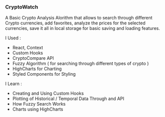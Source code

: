 ### CryptoWatch

A Basic Crypto Analysis Alorithm that allows to search through different Crypto currencies, add favorites, analyze the prices for the selected currencies, save it all in local storage for basic saving and loading features.

I Used :
 - React, Context
 - Custom Hooks
 - CryptoCompare API
 - Fuzzy Algorithm ( for searching through different types of crypto )
 - HighCharts for Charting
 - Styled Components for Styling


I Learn : 
  - Creating and Using Custom Hooks
  - Plotting of Historical / Temporal Data Through and API
  - How Fuzzy Search Works
  - Charts using HighCharts
